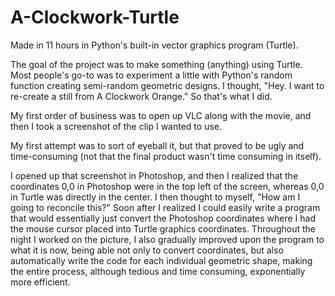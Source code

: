 # A-Clockwork-Turtle
Made in 11 hours in Python's built-in vector graphics program (Turtle). 

The goal of the project was to make something (anything) using Turtle. Most people's go-to was to experiment a little with Python's random function creating semi-random geometric designs. I thought, "Hey. I want to re-create a still from A Clockwork Orange." So that's what I did. 

My first order of business was to open up VLC along with the movie, and then I took a screenshot of the clip I wanted to use. 

My first attempt was to sort of eyeball it, but that proved to be ugly and time-consuming (not that the final product wasn't time consuming in itself).

I opened up that screenshot in Photoshop, and then I realized that the coordinates 0,0 in Photoshop were in the top left of the screen, whereas 0,0 in Turtle was directly in the center. I then thought to myself, "How am I going to reconcile this?" Soon after I realized I could easily write a program that would essentially just convert the Photoshop coordinates where I had the mouse cursor placed into Turtle graphics coordinates. Throughout the night I worked on the picture, I also gradually improved upon the program to what it is now, being able not only to convert coordinates, but also automatically write the code for each individual geometric shape, making the entire process, although tedious and time consuming, exponentially more efficient. 
